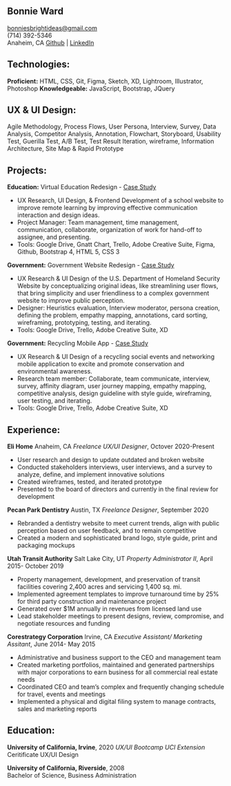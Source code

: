 ## Bonnie Ward

bonniesbrightideas@gmail.com  
(714) 392-5346  
Anaheim, CA 
[Github](github.com/BonniesBrightIdeas) | [LinkedIn](http://linkedin.com/in/baongocward/)

## Technologies:

**Proficient:** HTML, CSS, Git, Figma, Sketch, XD, Lightroom, Illustrator, Photoshop
**Knowledgeable:** JavaScript, Bootstrap, JQuery

## UX & UI Design:
Agile Methodology, Process Flows, User Persona, Interview, Survey, Data Analysis, Competitor Analysis, Annotation, Flowchart, Storyboard, Usability Test, Guerilla Test, A/B Test, Test Result Iteration, wireframe, Information Architecture, Site Map & Rapid Prototype

## Projects:

**Education:** Virtual Education Redesign - [Case Study](https://bonniesbrightideas.github.io/education.html)

- UX Research, UI Design, & Frontend Development of a school website to improve remote learning by improving effective communication interaction and design ideas.
- Project Manager: Team management, time management, communication, collaborate, organization of work for hand-off to assignee, and presenting.
- Tools: Google Drive, Gnatt Chart, Trello, Adobe Creative Suite, Figma, Github, Bootstrap 4, HTML 5, CSS 3

**Government:** Government Website Redesign - [Case Study](https://www.behance.net/gallery/100985587/DHSs-New-Public-Centered-Approach-Case-Study)

- UX Research & UI Design of the U.S. Department of Homeland Security Website by conceptualizing original ideas, like streamlining user flows, that bring simplicity and user friendliness to a complex government website to improve public perception.
- Designer: Heuristics evaluation, Interview moderator,  persona creation, defining the problem, empathy mapping, annotations, card sorting, wireframing, prototyping, testing, and iterating.
- Tools: Google Drive, Trello, Adobe Creative Suite, XD

**Government:** Recycling Mobile App - [Case Study](https://www.behance.net/gallery/100985587/DHSs-New-Public-Centered-Approach-Case-Study)

- UX Research & UI Design of a recycling social events and networking mobile application to excite and promote conservation and environmental awareness.
- Research team member: Collaborate, team communicate, interview,  survey, affinity diagram, user journey mapping, empathy mapping, competitive analysis, design guideline with style guide, wireframing, user testing, and iterating.
- Tools: Google Drive, Trello, Adobe Creative Suite, XD

## Experience:

**Eli Home**
Anaheim, CA
_Freelance UX/UI Designer_, Octover 2020-Present

- User research and design to update outdated and broken website
- Conducted stakeholders interviews, user interviews, and a survey to analyze, define, and implement innovative solutions
- Created wireframes, tested, and iterated prototype
- Presented to the board of directors and currently in the final review for development

**Pecan Park Dentistry**
Austin, TX
_Freelance Designer_, September 2020

- Rebranded a dentistry website to meet current trends, align with public perception based on user feedback, and to remain competitive
- Created a modern and sophisticated brand logo, style guide, print and packaging mockups

**Utah Transit Authority**
Salt Lake City, UT
_Property Administrator II_, April 2015- October 2019

- Property management, development, and preservation of transit facilities covering 2,400 acres and servicing 1,400 sq. mi.
- Implemented agreement templates to improve turnaround time by 25% for third party construction and maintenance project
- Generated over $1M annually in revenues from licensed land use
- Lead stakeholder meetings to present designs, review, compromise, and negotiate resources and funding

**Corestrategy Corporation**
Irvine, CA
_Executive Assistant/ Marketing Assitant_, June 2014- May 2015

- Administrative and business support to the CEO and management team 
- Created marketing portfolios, maintained and generated partnerships with major corporations to earn business for all commercial real estate needs 
- Coordinated CEO and team’s complex and frequently changing schedule for travel, events and meetings
- Implemented a physical and digital filing system to manage contracts, sales and marketing reports

## Education:

**University of California, Irvine**, 2020
_UX/UI Bootcamp UCI Extension_
Ceritificate UX/UI Design

**University of California, Riverside**, 2008   
Bachelor of Science, Business Administration